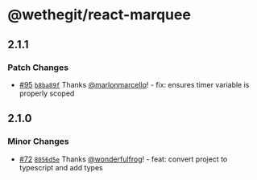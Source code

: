 # @wethegit/react-marquee

## 2.1.1

### Patch Changes

- [#95](https://github.com/wethegit/react-marquee/pull/95) [`b8ba89f`](https://github.com/wethegit/react-marquee/commit/b8ba89fa877451b30375377e3c93100660231da3) Thanks [@marlonmarcello](https://github.com/marlonmarcello)! - fix: ensures timer variable is properly scoped

## 2.1.0

### Minor Changes

- [#72](https://github.com/wethegit/react-marquee/pull/72) [`8056d5e`](https://github.com/wethegit/react-marquee/commit/8056d5e0a8977e8525ea25e8aa5ce29c6d2351aa) Thanks [@wonderfulfrog](https://github.com/wonderfulfrog)! - feat: convert project to typescript and add types
